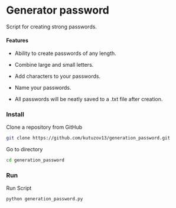# Generator password

Script for creating strong passwords.

#### Features
 - Ability to create passwords of any length.

 - Combine large and small letters.

 - Add characters to your passwords.

 - Name your passwords.

 - All passwords will be neatly saved to a .txt file after creation.


### Install

Clone a repository from GitHub
```bash
git clone https://github.com/kutuzov13/generation_password.git
```

Go to directory
```bash
cd generation_password
```

### Run
Run Script
```bash
python generation_password.py
```


